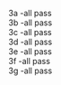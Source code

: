 3a -all pass <br/>
3b -all pass <br/>
3c -all pass <br/>
3d -all pass <br/>
3e -all pass <br/>
3f -all pass <br/>
3g -all pass <br/>

